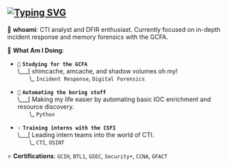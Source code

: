 ## [![Typing SVG](https://readme-typing-svg.demolab.com?font=Fira+Code&size=17&duration=2500&pause=700&color=792580&width=435&lines=Currently%3A+Mapping+to+ATT%26CK;Currently%3A+Automating+my+spellbook;Currently%3A+Over-editing+reports+probably;Currently%3A+Delving+into+Annual+Reports;Currently%3A+Wishing+APTs+got+dumb+names)](https://git.io/typing-svg)

👋 **whoami**: CTI analyst and DFIR enthusiast. Currently focused on in-depth incident response and memory forensics with the GCFA.

🔮 **What Am I Doing**:

- `📓` **`Studying for the GCFA`**<br>
\\___[ shimcache, amcache, and shadow volumes oh my! <br>
&nbsp;&nbsp;&nbsp;&nbsp;&nbsp;&nbsp;&nbsp;\\\_ `Incident Response`, `Digital Forensics`

- `📝` **`Automating the boring stuff`**<br>
\\___[ Making my life easier by automating basic IOC enrichment and resource discovery.<br>
&nbsp;&nbsp;&nbsp;&nbsp;&nbsp;&nbsp;&nbsp;\\\_ `Python`

- `💡` **`Training interns with the CSFI`**<br>
\\___[ Leading intern teams into the world of CTI.<br>
&nbsp;&nbsp;&nbsp;&nbsp;&nbsp;&nbsp;&nbsp;\\\_ `CTI`, `OSINT`

⭐ **Certifications**: `GCIH`, `BTL1`, `GSEC`, `Security+`, `CCNA`, `GFACT`
